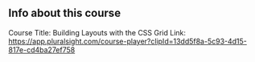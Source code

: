 ## Info about this course

Course Title: Building Layouts with the CSS Grid
Link: https://app.pluralsight.com/course-player?clipId=13dd5f8a-5c93-4d15-817e-cd4ba27ef758

